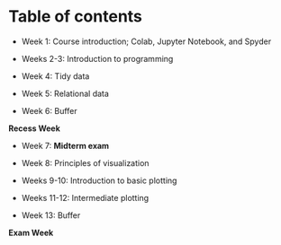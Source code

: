 # Table of contents

+ Week 1: Course introduction; Colab, Jupyter Notebook, and Spyder

+ Weeks 2-3: Introduction to programming

+ Week 4: Tidy data

+ Week 5: Relational data

+ Week 6: Buffer

**Recess Week**

+ Week 7: **Midterm exam**

+ Week 8: Principles of visualization

+ Weeks 9-10: Introduction to basic plotting

+ Weeks 11-12: Intermediate plotting

+ Week 13: Buffer

**Exam Week**
